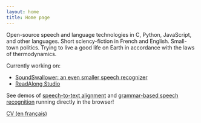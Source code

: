 ```yaml
---
layout: home
title: Home page
---
```


Open-source speech and language technologies in C, Python, JavaScript,
and other languages.  Short sciency-fiction in French and English.
Small-town politics.  Trying to live a good life on Earth in
accordance with the laws of thermodynamics.

Currently working on:

- [SoundSwallower: an even smaller speech recognizer](https://github.com/ReadAlongs/SoundSwallower)
- [ReadAlong Studio](https://github.com/ReadAlongs/Studio)

See demos of [speech-to-text alignment](https://dhdaines.github.io/alignment-demo/) and [grammar-based speech recognition](https://dhdaines.github.io/soundswallower-demo/) running directly in the browser!

[CV (en français)](https://docs.google.com/document/d/13xnsEagX5vZ51MmQlKzWiAkqLm8K1ai0FsMilcMuYrM)

